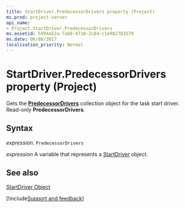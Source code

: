 ```yaml
---
title: StartDriver.PredecessorDrivers property (Project)
ms.prod: project-server
api_name:
- Project.StartDriver.PredecessorDrivers
ms.assetid: 5994a52a-7a60-4710-2c84-c1e982783579
ms.date: 06/08/2017
localization_priority: Normal
---
```



# StartDriver.PredecessorDrivers property (Project)

Gets the  **[PredecessorDrivers](Project.predecessordrivers.md)** collection object for the task start driver. Read-only **PredecessorDrivers**.


## Syntax

_expression_. `PredecessorDrivers`

_expression_ A variable that represents a [StartDriver](./Project.StartDriver.md) object.


## See also


[StartDriver Object](Project.StartDriver.md)

[!include[Support and feedback](~/includes/feedback-boilerplate.md)]